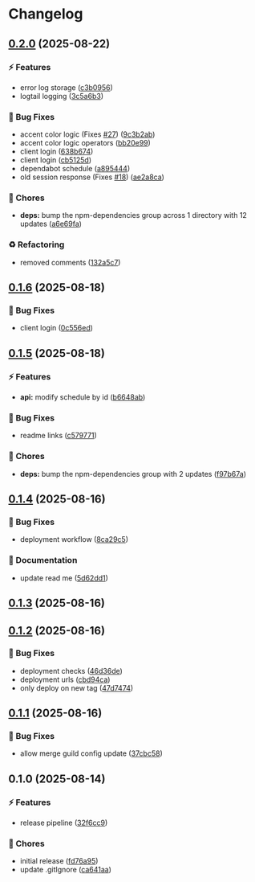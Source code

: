 # Changelog

## [0.2.0](https://github.com/SessionsBot/backend/compare/v0.1.6...v0.2.0) (2025-08-22)

### ⚡️ Features

* error log storage ([c3b0956](https://github.com/SessionsBot/backend/commit/c3b09561ed3441c1229d02d589af9785c940bd58))
* logtail logging ([3c5a6b3](https://github.com/SessionsBot/backend/commit/3c5a6b3ad2f33c0aa241bd8362befb9c35354a4a))

### 🐞 Bug Fixes

* accent color logic (Fixes [#27](https://github.com/SessionsBot/backend/issues/27)) ([9c3b2ab](https://github.com/SessionsBot/backend/commit/9c3b2ab571820c1ba6a1762e9b7721daffe93119))
* accent color logic operators ([bb20e99](https://github.com/SessionsBot/backend/commit/bb20e9914db995f7e55bf8267e8441b1c6ae39f5))
* client login ([638b674](https://github.com/SessionsBot/backend/commit/638b6747530c3a4d25f16f080e5727fad2d73441))
* client login ([cb5125d](https://github.com/SessionsBot/backend/commit/cb5125d871af86ad687fbaf9ac927204a0fdbf89))
* dependabot schedule ([a895444](https://github.com/SessionsBot/backend/commit/a8954442f3fa9d3fefa35f155402a7edd38bd639))
* old session response (Fixes [#18](https://github.com/SessionsBot/backend/issues/18)) ([ae2a8ca](https://github.com/SessionsBot/backend/commit/ae2a8cab33a311c69476aeecd1e02739b17a0455))

### 🧹 Chores

* **deps:** bump the npm-dependencies group across 1 directory with 12 updates ([a6e69fa](https://github.com/SessionsBot/backend/commit/a6e69fade9a80920e05a6790c6b6b653b513d463))

### ♻️ Refactoring

* removed comments ([132a5c7](https://github.com/SessionsBot/backend/commit/132a5c769a858d0bbbc7bd4d6fc07ee841e6ff71))

## [0.1.6](https://github.com/SessionsBot/backend/compare/v0.1.5...v0.1.6) (2025-08-18)

### 🐞 Bug Fixes

* client login ([0c556ed](https://github.com/SessionsBot/backend/commit/0c556edbcd9fba70207cda81968a8015e18a1344))

## [0.1.5](https://github.com/SessionsBot/backend/compare/v0.1.4...v0.1.5) (2025-08-18)

### ⚡️ Features

* **api:** modify schedule by id ([b6648ab](https://github.com/SessionsBot/backend/commit/b6648ab747cda5199804b3a3a6b4ae8e39a41f4c))

### 🐞 Bug Fixes

* readme links ([c579771](https://github.com/SessionsBot/backend/commit/c579771c457c95e67508f9f1520f5d253d1f8407))

### 🧹 Chores

* **deps:** bump the npm-dependencies group with 2 updates ([f97b67a](https://github.com/SessionsBot/backend/commit/f97b67ae8abb30c2012456242d092401e55990c4))

## [0.1.4](https://github.com/SessionsBot/backend/compare/v0.1.3...v0.1.4) (2025-08-16)

### 🐞 Bug Fixes

* deployment workflow ([8ca29c5](https://github.com/SessionsBot/backend/commit/8ca29c58fd4f4b8304055987b2fc16480a47f0c4))

### 📄 Documentation

* update read me ([5d62dd1](https://github.com/SessionsBot/backend/commit/5d62dd16b2c3c0222435b987567854278ec014b4))

## [0.1.3](https://github.com/SessionsBot/backend/compare/0.1.2-5-g4dee820bc883b4c3323ac04b9ab205aac69c08dc...v0.1.3) (2025-08-16)

## [0.1.2](https://github.com/SessionsBot/backend/compare/v0.1.1...v0.1.2) (2025-08-16)

### 🐞 Bug Fixes

* deployment checks ([46d36de](https://github.com/SessionsBot/backend/commit/46d36de12baa10e5a95c8e786afa8eab157d95c9))
* deployment urls ([cbd94ca](https://github.com/SessionsBot/backend/commit/cbd94cab56fcb89657a73297e4b3193928930faa))
* only deploy on new tag ([47d7474](https://github.com/SessionsBot/backend/commit/47d7474cac873c9cb1920edf22e7bf1594fd447b))

## [0.1.1](https://github.com/SessionsBot/backend/compare/v0.1.0...v0.1.1) (2025-08-16)

### 🐞 Bug Fixes

* allow merge guild config update ([37cbc58](https://github.com/SessionsBot/backend/commit/37cbc585cd8de0ece055cd882bdbcfe946b75ee5))

## 0.1.0 (2025-08-14)

### ⚡️ Features

* release pipeline ([32f6cc9](https://github.com/SessionsBot/backend/commit/32f6cc961b35f8e773da3ac345b010e4bb84adbe))

### 🧹 Chores

* initial release ([fd76a95](https://github.com/SessionsBot/backend/commit/fd76a95e254ea63fc5979d2350a182976dc92a00))
* update .gitIgnore ([ca641aa](https://github.com/SessionsBot/backend/commit/ca641aa02025bf76952ef8e6f0c1046ddd30bc64))
